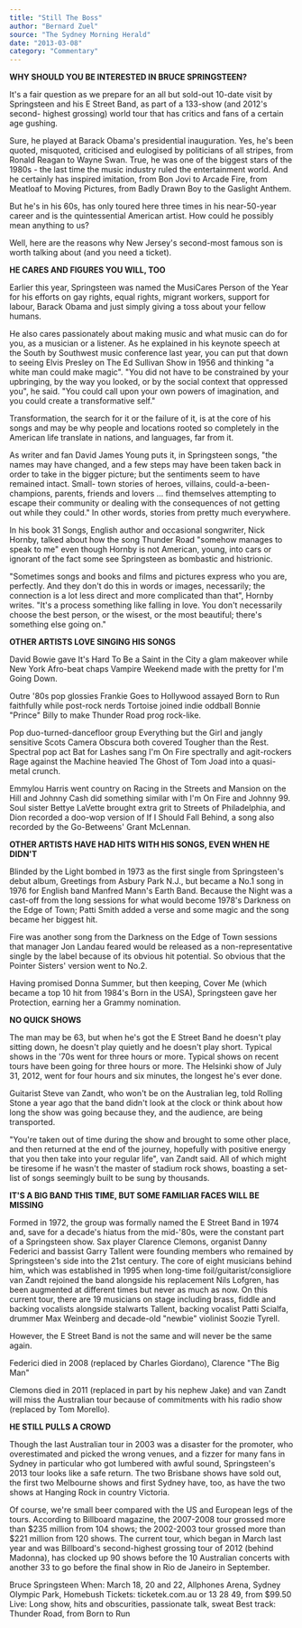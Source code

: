 ```yaml
---
title: "Still The Boss"
author: "Bernard Zuel"
source: "The Sydney Morning Herald"
date: "2013-03-08"
category: "Commentary"
---
```


**WHY SHOULD YOU BE INTERESTED IN BRUCE SPRINGSTEEN?**

It's a fair question as we prepare for an all but sold-out 10-date visit by Springsteen and his E Street Band, as part of a 133-show (and 2012's second- highest grossing) world tour that has critics and fans of a certain age gushing.

Sure, he played at Barack Obama's presidential inauguration. Yes, he's been quoted, misquoted, criticised and eulogised by politicians of all stripes, from Ronald Reagan to Wayne Swan. True, he was one of the biggest stars of the 1980s - the last time the music industry ruled the entertainment world. And he certainly has inspired imitation, from Bon Jovi to Arcade Fire, from Meatloaf to Moving Pictures, from Badly Drawn Boy to the Gaslight Anthem.

But he's in his 60s, has only toured here three times in his near-50-year career and is the quintessential American artist. How could he possibly mean anything to us?

Well, here are the reasons why New Jersey's second-most famous son is worth talking about (and you need a ticket).

**HE CARES AND FIGURES YOU WILL, TOO**

Earlier this year, Springsteen was named the MusiCares Person of the Year for his efforts on gay rights, equal rights, migrant workers, support for labour, Barack Obama and just simply giving a toss about your fellow humans.

He also cares passionately about making music and what music can do for you, as a musician or a listener. As he explained in his keynote speech at the South by Southwest music conference last year, you can put that down to seeing Elvis Presley on The Ed Sullivan Show in 1956 and thinking "a white man could make magic". "You did not have to be constrained by your upbringing, by the way you looked, or by the social context that oppressed you", he said. "You could call upon your own powers of imagination, and you could create a transformative self."

Transformation, the search for it or the failure of it, is at the core of his songs and may be why people and locations rooted so completely in the American life translate in nations, and languages, far from it.

As writer and fan David James Young puts it, in Springsteen songs, "the names may have changed, and a few steps may have been taken back in order to take in the bigger picture; but the sentiments seem to have remained intact. Small- town stories of heroes, villains, could-a-been-champions, parents, friends and lovers ... find themselves attempting to escape their community or dealing with the consequences of not getting out while they could." In other words, stories from pretty much everywhere.

In his book 31 Songs, English author and occasional songwriter, Nick Hornby, talked about how the song Thunder Road "somehow manages to speak to me" even though Hornby is not American, young, into cars or ignorant of the fact some see Springsteen as bombastic and histrionic.

"Sometimes songs and books and films and pictures express who you are, perfectly. And they don't do this in words or images, necessarily; the connection is a lot less direct and more complicated than that", Hornby writes. "It's a process something like falling in love. You don't necessarily choose the best person, or the wisest, or the most beautiful; there's something else going on."

**OTHER ARTISTS LOVE SINGING HIS SONGS**

David Bowie gave It's Hard To Be a Saint in the City a glam makeover while New York Afro-beat chaps Vampire Weekend made with the pretty for I'm Going Down.

Outre '80s pop glossies Frankie Goes to Hollywood assayed Born to Run faithfully while post-rock nerds Tortoise joined indie oddball Bonnie "Prince" Billy to make Thunder Road prog rock-like.

Pop duo-turned-dancefloor group Everything but the Girl and jangly sensitive Scots Camera Obscura both covered Tougher than the Rest. Spectral pop act Bat for Lashes sang I'm On Fire spectrally and agit-rockers Rage against the Machine heavied The Ghost of Tom Joad into a quasi-metal crunch.

Emmylou Harris went country on Racing in the Streets and Mansion on the Hill and Johnny Cash did something similar with I'm On Fire and Johnny 99\. Soul sister Bettye LaVette brought extra grit to Streets of Philadelphia, and Dion recorded a doo-wop version of If I Should Fall Behind, a song also recorded by the Go-Betweens' Grant McLennan.

**OTHER ARTISTS HAVE HAD HITS WITH HIS SONGS, EVEN WHEN HE DIDN'T**

Blinded by the Light bombed in 1973 as the first single from Springsteen's debut album, Greetings from Asbury Park N.J., but became a No.1 song in 1976 for English band Manfred Mann's Earth Band. Because the Night was a cast-off from the long sessions for what would become 1978's Darkness on the Edge of Town; Patti Smith added a verse and some magic and the song became her biggest hit.

Fire was another song from the Darkness on the Edge of Town sessions that manager Jon Landau feared would be released as a non-representative single by the label because of its obvious hit potential. So obvious that the Pointer Sisters' version went to No.2.

Having promised Donna Summer, but then keeping, Cover Me (which became a top 10 hit from 1984's Born in the USA), Springsteen gave her Protection, earning her a Grammy nomination.

**NO QUICK SHOWS**

The man may be 63, but when he's got the E Street Band he doesn't play sitting down, he doesn't play quietly and he doesn't play short. Typical shows in the '70s went for three hours or more. Typical shows on recent tours have been going for three hours or more. The Helsinki show of July 31, 2012, went for four hours and six minutes, the longest he's ever done.

Guitarist Steve van Zandt, who won't be on the Australian leg, told Rolling Stone a year ago that the band didn't look at the clock or think about how long the show was going because they, and the audience, are being transported.

"You're taken out of time during the show and brought to some other place, and then returned at the end of the journey, hopefully with positive energy that you then take into your regular life", van Zandt said. All of which might be tiresome if he wasn't the master of stadium rock shows, boasting a set-list of songs seemingly built to be sung by thousands.

**IT'S A BIG BAND THIS TIME, BUT SOME FAMILIAR FACES WILL BE MISSING**

Formed in 1972, the group was formally named the E Street Band in 1974 and, save for a decade's hiatus from the mid-'80s, were the constant part of a Springsteen show. Sax player Clarence Clemons, organist Danny Federici and bassist Garry Tallent were founding members who remained by Springsteen's side into the 21st century. The core of eight musicians behind him, which was established in 1995 when long-time foil/guitarist/consigliore van Zandt rejoined the band alongside his replacement Nils Lofgren, has been augmented at different times but never as much as now. On this current tour, there are 19 musicians on stage including brass, fiddle and backing vocalists alongside stalwarts Tallent, backing vocalist Patti Scialfa, drummer Max Weinberg and decade-old "newbie" violinist Soozie Tyrell.

However, the E Street Band is not the same and will never be the same again.

Federici died in 2008 (replaced by Charles Giordano), Clarence "The Big Man"

Clemons died in 2011 (replaced in part by his nephew Jake) and van Zandt will miss the Australian tour because of commitments with his radio show (replaced by Tom Morello).

**HE STILL PULLS A CROWD**

Though the last Australian tour in 2003 was a disaster for the promoter, who overestimated and picked the wrong venues, and a fizzer for many fans in Sydney in particular who got lumbered with awful sound, Springsteen's 2013 tour looks like a safe return. The two Brisbane shows have sold out, the first two Melbourne shows and first Sydney have, too, as have the two shows at Hanging Rock in country Victoria.

Of course, we're small beer compared with the US and European legs of the tours. According to Billboard magazine, the 2007-2008 tour grossed more than $235 million from 104 shows; the 2002-2003 tour grossed more than $221 million from 120 shows. The current tour, which began in March last year and was Billboard's second-highest grossing tour of 2012 (behind Madonna), has clocked up 90 shows before the 10 Australian concerts with another 33 to go before the final show in Rio de Janeiro in September.

Bruce Springsteen When: March 18, 20 and 22, Allphones Arena, Sydney Olympic Park, Homebush Tickets: ticketek.com.au or 13 28 49, from $99.50 Live: Long show, hits and obscurities, passionate talk, sweat Best track: Thunder Road, from Born to Run
